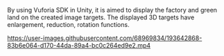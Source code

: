 By using Vuforia SDK in Unity, it is aimed to display the factory and green land on the created image targets. The displayed 3D targets have enlargement, reduction, rotation functions.




https://user-images.githubusercontent.com/68969834/193642868-83b6e064-d170-44da-89a4-bc0c264ed9e2.mp4

